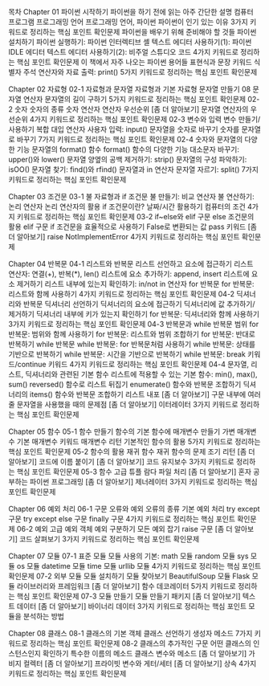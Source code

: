 목차
Chapter 01 파이썬 시작하기
파이썬을 하기 전에 읽는 아주 간단한 설명
컴퓨터 프로그램
프로그래밍 언어
프로그래밍 언어, 파이썬
파이썬이 인기 있는 이유
3가지 키워드로 정리하는 핵심 포인트
확인문제
파이썬을 배우기 위해 준비해야 할 것들
파이썬 설치하기
파이썬 실행하기: 파이썬 인터렉티브 셸
텍스트 에디터 사용하기(1): 파이썬 IDLE 에디터
텍스트 에디터 사용하기(2): 비주얼 스튜디오 코드
4가지 키워드로 정리하는 핵심 포인트
확인문제
이 책에서 자주 나오는 파이썬 용어들
표현식과 문장
키워드
식별자
주석
연산자와 자료
출력: print()
5가지 키워드로 정리하는 핵심 포인트
확인문제

Chapter 02 자료형
02-1 자료형과 문자열
자료형과 기본 자료형
문자열 만들기 08
문자열 연산자
문자열의 길이 구하기
5가지 키워드로 정리하는 핵심 포인트
확인문제
02-2 숫자
숫자의 종류
숫자 연산자
연산자 우선순위
[좀 더 알아보기] 문자열 연산자의 우선순위
4가지 키워드로 정리하는 핵심 포인트
확인문제
02-3 변수와 입력
변수 만들기/사용하기
복합 대입 연산자
사용자 입력: input()
문자열을 숫자로 바꾸기
숫자를 문자열로 바꾸기
7가지 키워드로 정리하는 핵심 포인트
확인문제
02-4 숫자와 문자열의 다양한 기능
문자열의 format() 함수
format() 함수의 다양한 기능
대소문자 바꾸기: upper()와 lower()
문자열 양옆의 공백 제거하기: strip()
문자열의 구성 파악하기: isOO()
문자열 찾기: find()와 rfind()
문자열과 in 연산자
문자열 자르기: split()
7가지 키워드로 정리하는 핵심 포인트
확인문제

Chapter 03 조건문
03-1 불 자료형과 if 조건문
불 만들기: 비교 연산자
불 연산하기: 논리 연산자
논리 연산자의 활용
if 조건문이란?
날짜/시간 활용하기
컴퓨터의 조건
4가지 키워드로 정리하는 핵심 포인트
확인문제
03-2 if~else와 elif 구문
else 조건문의 활용
elif 구문
if 조건문을 효율적으로 사용하기
False로 변환되는 값
pass 키워드
[좀 더 알아보기] raise NotImplementError
4가지 키워드로 정리하는 핵심 포인트
확인문제

Chapter 04 반복문
04-1 리스트와 반복문
리스트 선언하고 요소에 접근하기
리스트 연산자: 연결(+), 반복(*), len()
리스트에 요소 추가하기: append, insert
리스트에 요소 제거하기
리스트 내부에 있는지 확인하기: in/not in 연산자
for 반복문
for 반복문: 리스트와 함께 사용하기
4가지 키워드로 정리하는 핵심 포인트
확인문제
04-2 딕셔너리와 반복문
딕셔너리 선언하기
딕셔너리의 요소에 접근하기
딕셔너리에 값 추가하기/제거하기
딕셔너리 내부에 키가 있는지 확인하기
for 반복문: 딕셔너리와 함께 사용하기
3가지 키워드로 정리하는 핵심 포인트
확인문제
04-3 반복문과 while 반복문
범위
for 반복문: 범위와 함께 사용하기
for 반복문: 리스트와 범위 조합하기
for 반복문: 반대로 반복하기
while 반복문
while 반복문: for 반복문처럼 사용하기
while 반복문: 상태를 기반으로 반복하기
while 반복문: 시간을 기반으로 반복하기
while 반복문: break 키워드/continue 키워드
4가지 키워드로 정리하는 핵심 포인트
확인문제
04-4 문자열, 리스트, 딕셔너리와 관련된 기본 함수
리스트에 적용할 수 있는 기본 함수: min(), max(), sum()
reversed() 함수로 리스트 뒤집기
enumerate() 함수와 반복문 조합하기
딕셔너리의 items() 함수와 반복문 조합하기
리스트 내포
[좀 더 알아보기] 구문 내부에 여러 줄 문자열을 사용했을 때의 문제점
[좀 더 알아보기] 이터레이터
3가지 키워드로 정리하는 핵심 포인트
확인문제

Chapter 05 함수
05-1 함수 만들기
함수의 기본
함수에 매개변수 만들기
가변 매개변수
기본 매개변수
키워드 매개변수
리턴
기본적인 함수의 활용
5가지 키워드로 정리하는 핵심 포인트
확인문제
05-2 함수의 활용
재귀 함수
재귀 함수의 문제
조기 리턴
[좀 더 알아보기] 코드에 이름 붙이기
[좀 더 알아보기] 코드 유지보수
3가지 키워드로 정리하는 핵심 포인트
확인문제
05-3 함수 고급
튜플
람다
파일 처리
[좀 더 알아보기] 혼자 공부하는 파이썬 프로그래밍
[좀 더 알아보기] 제너레이터
3가지 키워드로 정리하는 핵심 포인트
확인문제

Chapter 06 예외 처리
06-1 구문 오류와 예외
오류의 종류
기본 예외 처리
try except 구문
try except else 구문
finally 구문
4가지 키워드로 정리하는 핵심 포인트
확인문제
06-2 예외 고급
예외 객체
예외 구분하기
모든 예외 잡기
raise 구문
[좀 더 알아보기] 코드 살펴보기
3가지 키워드로 정리하는 핵심 포인트
확인문제

Chapter 07 모듈
07-1 표준 모듈
모듈 사용의 기본: math 모듈
random 모듈
sys 모듈
os 모듈
datetime 모듈
time 모듈
urllib 모듈
4가지 키워드로 정리하는 핵심 포인트
확인문제
07-2 외부 모듈
모듈 설치하기
모듈 찾아보기
BeautifulSoup 모듈
Flask 모듈
라이브러리와 프레임워크
[좀 더 알아보기] 함수 데코레이터
5가지 키워드로 정리하는 핵심 포인트
확인문제
07-3 모듈 만들기
모듈 만들기
패키지
[좀 더 알아보기] 텍스트 데이터
[좀 더 알아보기] 바이너리 데이터
3가지 키워드로 정리하는 핵심 포인트
모듈을 분석하는 방법

Chapter 08 클래스
08-1 클래스의 기본
객체
클래스 선언하기
생성자
메소드
7가지 키워드로 정리하는 핵심 포인트
확인문제
08-2 클래스의 추가적인 구문
어떤 클래스의 인스턴스인지 확인하기
특수한 이름의 메소드
클래스 변수와 메소드
[좀 더 알아보기] 가비지 컬렉터
[좀 더 알아보기] 프라이빗 변수와 게터/세터
[좀 더 알아보기] 상속
4가지 키워드로 정리하는 핵심 포인트
확인문제
